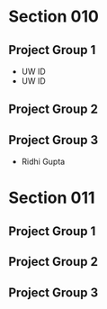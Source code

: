 # Section 010

## Project Group 1

   * UW ID
   * UW ID

## Project Group 2

## Project Group 3
   * Ridhi Gupta

# Section 011

## Project Group 1

## Project Group 2

## Project Group 3


   
